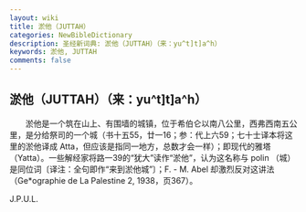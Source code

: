 ```yaml
---
layout: wiki
title: 淤他（JUTTAH）
categories: NewBibleDictionary
description: 圣经新词典: 淤他（JUTTAH）（来：yu^t]t]a^h）
keywords: 淤他, JUTTAH
comments: false
---
```


## 淤他（JUTTAH）（来：yu^t]t]a^h）

　　淤他是一个筑在山上、有围墙的城镇，位于希伯仑以南八公里，西弗西南五公里，是分给祭司的一个城（书十五55，廿一16；参：代上六59；七十士译本将这里的淤他译成 Atta，但应该是指同一地方，总数才会一样）；即现代的雅塔（Yatta）。一些解经家将路一39的“犹大”读作“淤他”，认为这名称与 polin （城）是同位词〔译注：全句即作“来到淤他城”〕；F. - M. Abel 却激烈反对这讲法（Ge*ographie de La Palestine 2, 1938，页367）。

J.P.U.L.










